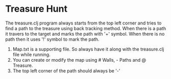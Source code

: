 # Treasure Hunt

The treasure.clj program always starts from the top left corner and tries to find a path to the treasure using back tracking method. When there is a path it travers to the target and marks the path with '+' symbol. When there is no path then it uses '!' symbol to mark the path.

1. Map.txt is a supporting file. So always have it along with the treasure.clj file while running.
2. You can create or modify the map using # Walls, - Paths and @ Treasure.
3. The top left corner of the path should always be '-'
